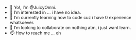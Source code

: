 - 👋 Yo!, I’m @JuicyOmni.
- 👀 I’m interested in ... i have no idea.
- 🌱 I’m currently learning how to code cuz i have 0 experience whatsoever.
- 💞️ I’m looking to collaborate on nothing atm, i just want learn.
- 📫 How to reach me ... eh
